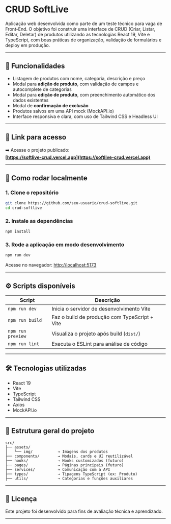 # CRUD SoftLive

Aplicação web desenvolvida como parte de um teste técnico para vaga de Front-End. O objetivo foi construir uma interface de CRUD (Criar, Listar, Editar, Deletar) de produtos utilizando as tecnologias React 19, Vite e TypeScript, com boas práticas de organização, validação de formulários e deploy em produção.

---

## 🧩 Funcionalidades

- Listagem de produtos com nome, categoria, descrição e preço
- Modal para **adição de produto**, com validação de campos e autocomplete de categorias
- Modal para **edição de produto**, com preenchimento automático dos dados existentes
- Modal de **confirmação de exclusão**
- Produtos salvos em uma API mock (MockAPI.io)
- Interface responsiva e clara, com uso de Tailwind CSS e Headless UI

---

## 🔗 Link para acesso

➡️ Acesse o projeto publicado:  
**[https://softlive-crud.vercel.app](https://softlive-crud.vercel.app)**


---

## 🚀 Como rodar localmente

### 1. Clone o repositório

```bash
git clone https://github.com/seu-usuario/crud-softlive.git
cd crud-softlive
```

### 2. Instale as dependências

```bash
npm install
```

### 3. Rode a aplicação em modo desenvolvimento

```bash
npm run dev
```

Acesse no navegador: [http://localhost:5173](http://localhost:5173)

---

## ⚙️ Scripts disponíveis

| Script         | Descrição                                      |
|----------------|------------------------------------------------|
| `npm run dev`  | Inicia o servidor de desenvolvimento Vite      |
| `npm run build`| Faz o build de produção com TypeScript + Vite  |
| `npm run preview`| Visualiza o projeto após build (`dist/`)    |
| `npm run lint` | Executa o ESLint para análise de código        |

---

## 🛠️ Tecnologias utilizadas

- React 19
- Vite
- TypeScript
- Tailwind CSS
- Axios
- MockAPI.io

---

## 📁 Estrutura geral do projeto

```
src/
├── assets/
│   └── img/           → Imagens dos produtos
├── components/        → Modais, cards e UI reutilizável
├── hooks/             → Hooks customizados (futuro)
├── pages/             → Páginas principais (futuro)
├── services/          → Comunicação com a API
├── types/             → Tipagens TypeScript (ex: Produto)
├── utils/             → Categorias e funções auxiliares
```

---

## 📃 Licença

Este projeto foi desenvolvido para fins de avaliação técnica e aprendizado.

---
